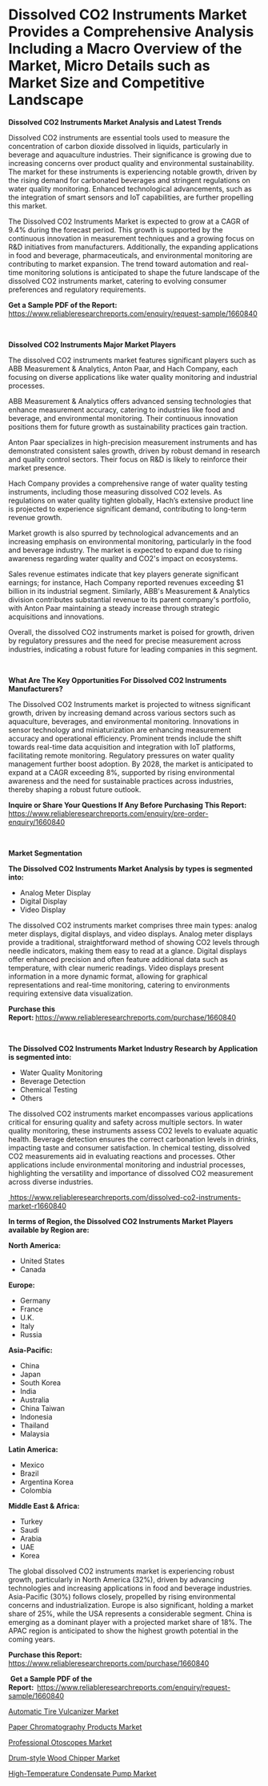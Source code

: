 <p><h1>Dissolved CO2 Instruments Market Provides a Comprehensive Analysis Including a Macro Overview of the Market, Micro Details such as Market Size and Competitive Landscape</h1></p><p><strong>Dissolved CO2 Instruments Market Analysis and Latest Trends</strong></p>
<p><p>Dissolved CO2 instruments are essential tools used to measure the concentration of carbon dioxide dissolved in liquids, particularly in beverage and aquaculture industries. Their significance is growing due to increasing concerns over product quality and environmental sustainability. The market for these instruments is experiencing notable growth, driven by the rising demand for carbonated beverages and stringent regulations on water quality monitoring. Enhanced technological advancements, such as the integration of smart sensors and IoT capabilities, are further propelling this market. </p><p>The Dissolved CO2 Instruments Market is expected to grow at a CAGR of 9.4% during the forecast period. This growth is supported by the continuous innovation in measurement techniques and a growing focus on R&D initiatives from manufacturers. Additionally, the expanding applications in food and beverage, pharmaceuticals, and environmental monitoring are contributing to market expansion. The trend toward automation and real-time monitoring solutions is anticipated to shape the future landscape of the dissolved CO2 instruments market, catering to evolving consumer preferences and regulatory requirements.</p></p>
<p><strong>Get a Sample PDF of the Report:&nbsp;</strong> <a href="https://www.reliableresearchreports.com/enquiry/request-sample/1660840?utm_campaign=32&utm_medium=2&utm_source=Github&utm_content=ia&utm_term=26102024&utm_id=dissolved-co2-instruments">https://www.reliableresearchreports.com/enquiry/request-sample/1660840</a></p>
<p>&nbsp;</p>
<p><strong>Dissolved CO2 Instruments Major Market Players</strong></p>
<p><p>The dissolved CO2 instruments market features significant players such as ABB Measurement & Analytics, Anton Paar, and Hach Company, each focusing on diverse applications like water quality monitoring and industrial processes.</p><p>ABB Measurement & Analytics offers advanced sensing technologies that enhance measurement accuracy, catering to industries like food and beverage, and environmental monitoring. Their continuous innovation positions them for future growth as sustainability practices gain traction.</p><p>Anton Paar specializes in high-precision measurement instruments and has demonstrated consistent sales growth, driven by robust demand in research and quality control sectors. Their focus on R&D is likely to reinforce their market presence.</p><p>Hach Company provides a comprehensive range of water quality testing instruments, including those measuring dissolved CO2 levels. As regulations on water quality tighten globally, Hach’s extensive product line is projected to experience significant demand, contributing to long-term revenue growth.</p><p>Market growth is also spurred by technological advancements and an increasing emphasis on environmental monitoring, particularly in the food and beverage industry. The market is expected to expand due to rising awareness regarding water quality and CO2's impact on ecosystems.</p><p>Sales revenue estimates indicate that key players generate significant earnings; for instance, Hach Company reported revenues exceeding $1 billion in its industrial segment. Similarly, ABB's Measurement & Analytics division contributes substantial revenue to its parent company's portfolio, with Anton Paar maintaining a steady increase through strategic acquisitions and innovations.</p><p>Overall, the dissolved CO2 instruments market is poised for growth, driven by regulatory pressures and the need for precise measurement across industries, indicating a robust future for leading companies in this segment.</p></p>
<p>&nbsp;</p>
<p><strong>What Are The Key Opportunities For Dissolved CO2 Instruments Manufacturers?</strong></p>
<p><p>The Dissolved CO2 Instruments market is projected to witness significant growth, driven by increasing demand across various sectors such as aquaculture, beverages, and environmental monitoring. Innovations in sensor technology and miniaturization are enhancing measurement accuracy and operational efficiency. Prominent trends include the shift towards real-time data acquisition and integration with IoT platforms, facilitating remote monitoring. Regulatory pressures on water quality management further boost adoption. By 2028, the market is anticipated to expand at a CAGR exceeding 8%, supported by rising environmental awareness and the need for sustainable practices across industries, thereby shaping a robust future outlook.</p></p>
<p><strong>Inquire or Share Your Questions If Any Before Purchasing This Report:</strong> <a href="https://www.reliableresearchreports.com/enquiry/pre-order-enquiry/1660840?utm_campaign=32&utm_medium=2&utm_source=Github&utm_content=ia&utm_term=26102024&utm_id=dissolved-co2-instruments">https://www.reliableresearchreports.com/enquiry/pre-order-enquiry/1660840</a></p>
<p>&nbsp;</p>
<p><strong>Market Segmentation</strong></p>
<p><strong>The Dissolved CO2 Instruments Market Analysis by types is segmented into:</strong></p>
<p><ul><li>Analog Meter Display</li><li>Digital Display</li><li>Video Display</li></ul></p>
<p><p>The dissolved CO2 instruments market comprises three main types: analog meter displays, digital displays, and video displays. Analog meter displays provide a traditional, straightforward method of showing CO2 levels through needle indicators, making them easy to read at a glance. Digital displays offer enhanced precision and often feature additional data such as temperature, with clear numeric readings. Video displays present information in a more dynamic format, allowing for graphical representations and real-time monitoring, catering to environments requiring extensive data visualization.</p></p>
<p><strong>Purchase this Report:&nbsp;</strong><a href="https://www.reliableresearchreports.com/purchase/1660840?utm_campaign=32&utm_medium=2&utm_source=Github&utm_content=ia&utm_term=26102024&utm_id=dissolved-co2-instruments">https://www.reliableresearchreports.com/purchase/1660840</a></p>
<p>&nbsp;</p>
<p><strong>The Dissolved CO2 Instruments Market Industry Research by Application is segmented into:</strong></p>
<p><ul><li>Water Quality Monitoring</li><li>Beverage Detection</li><li>Chemical Testing</li><li>Others</li></ul></p>
<p><p>The dissolved CO2 instruments market encompasses various applications critical for ensuring quality and safety across multiple sectors. In water quality monitoring, these instruments assess CO2 levels to evaluate aquatic health. Beverage detection ensures the correct carbonation levels in drinks, impacting taste and consumer satisfaction. In chemical testing, dissolved CO2 measurements aid in evaluating reactions and processes. Other applications include environmental monitoring and industrial processes, highlighting the versatility and importance of dissolved CO2 measurement across diverse industries.</p></p>
<p><a href="https://www.reliableresearchreports.com/dissolved-co2-instruments-market-r1660840?utm_campaign=32&utm_medium=2&utm_source=Github&utm_content=ia&utm_term=26102024&utm_id=dissolved-co2-instruments">&nbsp;https://www.reliableresearchreports.com/dissolved-co2-instruments-market-r1660840</a></p>
<p><strong>In terms of Region, the Dissolved CO2 Instruments Market Players available by Region are:</strong></p>
<p>
    <p> <strong> North America: </strong>
        <ul>
            <li>United States</li>
            <li>Canada</li>
        </ul>
        </p> 
    <p> <strong> Europe: </strong>
        <ul>
            <li>Germany</li>
            <li>France</li>
            <li>U.K.</li>
            <li>Italy</li>
            <li>Russia</li>
        </ul>
        </p> 
    <p> <strong> Asia-Pacific: </strong>
        <ul>
            <li>China</li>
            <li>Japan</li>
            <li>South Korea</li>
            <li>India</li>
            <li>Australia</li>
            <li>China Taiwan</li>
            <li>Indonesia</li>
            <li>Thailand</li>
            <li>Malaysia</li>
        </ul>
        </p> 
    <p> <strong> Latin America: </strong>
        <ul>
            <li>Mexico</li>
            <li>Brazil</li>
            <li>Argentina Korea</li>
            <li>Colombia</li>
        </ul>
        </p> 
    <p> <strong> Middle East & Africa: </strong>
        <ul>
            <li>Turkey</li>
            <li>Saudi</li>
            <li>Arabia</li>
            <li>UAE</li>
            <li>Korea</li>
        </ul>
    </p>
    </p>
<p><p>The global dissolved CO2 instruments market is experiencing robust growth, particularly in North America (32%), driven by advancing technologies and increasing applications in food and beverage industries. Asia-Pacific (30%) follows closely, propelled by rising environmental concerns and industrialization. Europe is also significant, holding a market share of 25%, while the USA represents a considerable segment. China is emerging as a dominant player with a projected market share of 18%. The APAC region is anticipated to show the highest growth potential in the coming years.</p></p>
<p><strong>Purchase this Report: </strong><a href="https://www.reliableresearchreports.com/purchase/1660840?utm_campaign=32&utm_medium=2&utm_source=Github&utm_content=ia&utm_term=26102024&utm_id=dissolved-co2-instruments">https://www.reliableresearchreports.com/purchase/1660840</a></p>
<p>&nbsp;<strong>Get a Sample PDF of the Report:&nbsp;&nbsp;</strong><a href="https://www.reliableresearchreports.com/enquiry/request-sample/1660840?utm_campaign=32&utm_medium=2&utm_source=Github&utm_content=ia&utm_term=26102024&utm_id=dissolved-co2-instruments">https://www.reliableresearchreports.com/enquiry/request-sample/1660840</a></p>
<p><strong></strong></p>
<p><p><a href="https://issuu.com/reportprime-2/docs/automatic-tire-vulcanizer-market-si_560395511c8078?utm_campaign=32&utm_medium=2&utm_source=Github&utm_content=ia&utm_term=26102024&utm_id=dissolved-co2-instruments">Automatic Tire Vulcanizer Market</a></p><p><a href="https://www.linkedin.com/pulse/global-paper-chromatography-products-market-sector2024--qsfcf?utm_campaign=32&utm_medium=2&utm_source=Github&utm_content=ia&utm_term=26102024&utm_id=dissolved-co2-instruments">Paper Chromatography Products Market</a></p><p><a href="https://github.com/catusaesianou/Market-Research-Report-List-1/blob/main/professional-otoscopes-market.md?utm_campaign=32&utm_medium=2&utm_source=Github&utm_content=ia&utm_term=26102024&utm_id=dissolved-co2-instruments">Professional Otoscopes Market</a></p><p><a href="https://issuu.com/reportprime-2/docs/drum-style-wood-chipper-market-size_013eeeef46728b?utm_campaign=32&utm_medium=2&utm_source=Github&utm_content=ia&utm_term=26102024&utm_id=dissolved-co2-instruments">Drum-style Wood Chipper Market</a></p><p><a href="https://github.com/sogusofer/Market-Research-Report-List-1/blob/main/high-temperature-condensate-pump-market.md?utm_campaign=32&utm_medium=2&utm_source=Github&utm_content=ia&utm_term=26102024&utm_id=dissolved-co2-instruments">High-Temperature Condensate Pump Market</a></p></p>